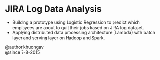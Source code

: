 # JIRA Log Data Analysis
- Building a prototype using Logistic Regression to predict which employees are about to quit their jobs based on JIRA log dataset.  
- Applying distributed data processing architecture (Lambda) with batch layer and serving layer on Hadoop and Spark. 

@author khuongav  
@since 7-8-2015
